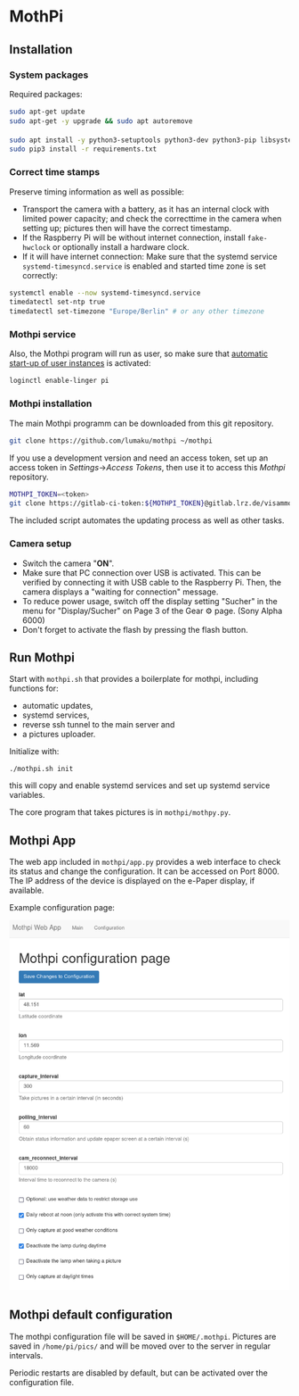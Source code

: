 # MothPi

## Installation


### System packages

Required packages:

```bash
sudo apt-get update
sudo apt-get -y upgrade && sudo apt autoremove

sudo apt install -y python3-setuptools python3-dev python3-pip libsystemd-dev python3-gphoto2 python3-gpiozero wiringpi python3-systemd gphoto2 python3-yaml
sudo pip3 install -r requirements.txt
```

### Correct time stamps

Preserve timing information as well as possible:
* Transport the camera with a battery, as it has an internal clock with limited power capacity; and check the correcttime in the camera when setting up; pictures then will have the correct timestamp.
* If the Raspberry Pi will be without internet connection, install `fake-hwclock` or optionally install a hardware clock.
* If it will have internet connection: Make sure that the systemd service `systemd-timesyncd.service` is enabled and started time zone is set correctly:

```bash
systemctl enable --now systemd-timesyncd.service
timedatectl set-ntp true 
timedatectl set-timezone "Europe/Berlin" # or any other timezone
```

### Mothpi service

Also, the Mothpi program will run as user, so make sure that [automatic start-up of user instances](https://wiki.archlinux.org/title/systemd/User#Automatic_start-up_of_systemd_user_instances) is activated:

```bash
loginctl enable-linger pi
```

### Mothpi installation

The main Mothpi programm can be downloaded from this git repository.
```bash
git clone https://github.com/lumaku/mothpi ~/mothpi
```

If you use a development version and need an access token, set up an access token in *Settings*->*Access Tokens*, then use it to access this *Mothpi* repository.

```bash
MOTHPI_TOKEN=<token>
git clone https://gitlab-ci-token:${MOTHPI_TOKEN}@gitlab.lrz.de/visammod/mothpi ~/mothpi
```

The included script automates the updating process as well as other tasks.

### Camera setup

* Switch the camera "**ON**".
* Make sure that PC connection over USB is activated. This can be verified by connecting it with USB cable to the Raspberry Pi. Then, the camera displays a "waiting for connection" message.
* To reduce power usage, switch off the display setting "Sucher" in the menu for "Display/Sucher" on Page 3 of the Gear ⚙️ page. (Sony Alpha 6000)
* Don't forget to activate the flash by pressing the flash button.


## Run Mothpi

Start with `mothpi.sh` that provides a boilerplate for mothpi, including functions for:
* automatic updates,
* systemd services,
* reverse ssh tunnel to the main server and
* a pictures uploader.

Initialize with:
```
./mothpi.sh init
```
this will copy and enable systemd services and set up systemd service variables.

The core program that takes pictures is in `mothpi/mothpy.py`.


## Mothpi App

The web app included in `mothpi/app.py` provides a web interface to check its status and change the configuration.
It can be accessed on Port 8000.
The IP address of the device is displayed on the e-Paper display, if available.

Example configuration page:

![Configuration page of the Mothpi App](doc/mothpi_app_config.png)


## Mothpi default configuration


The mothpi configuration file will be saved in `$HOME/.mothpi`.
Pictures are saved in `/home/pi/pics/` and will be moved over to the server in regular intervals.

Periodic restarts are disabled by default, but can be activated over the configuration file.

